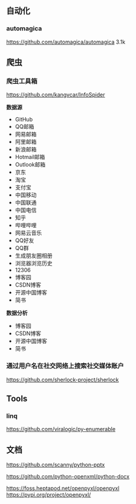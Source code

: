 
## 自动化
### automagica
https://github.com/automagica/automagica 3.1k

## 爬虫

### 爬虫工具箱
https://github.com/kangvcar/InfoSpider

**数据源**
- GitHub
- QQ邮箱
- 网易邮箱
- 阿里邮箱
- 新浪邮箱
- Hotmail邮箱
- Outlook邮箱
- 京东
- 淘宝
- 支付宝
- 中国移动
- 中国联通
- 中国电信
- 知乎
- 哔哩哔哩
- 网易云音乐
- QQ好友
- QQ群
- 生成朋友圈相册
- 浏览器浏览历史
- 12306
- 博客园
- CSDN博客
- 开源中国博客
- 简书

**数据分析**
- 博客园
- CSDN博客
- 开源中国博客
- 简书

### 通过用户名在社交网络上搜索社交媒体账户
https://github.com/sherlock-project/sherlock

## Tools
### linq
https://github.com/viralogic/py-enumerable

## 文档
https://github.com/scanny/python-pptx

https://github.com/python-openxml/python-docx

https://foss.heptapod.net/openpyxl/openpyxl
https://pypi.org/project/openpyxl/
